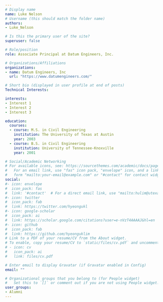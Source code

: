```yaml
---
# Display name
name: Luke Nelson
# Username (this should match the folder name)
authors:
- Luke_Nelson

# Is this the primary user of the site?
superuser: false

# Role/position
role: Associate Principal at Datum Engineers, Inc.

# Organizations/Affiliations
organizations:
- name: Datum Engineers, Inc
  url: "https://www.datumengineers.com/"

# Short bio (displayed in user profile at end of posts)
Technical Interests: 

interests:
- Interest 1
- Interest 2
- Interest 3

education:
  courses:
  - course: M.S. in Civil Engineering
    institution: The University of Texas at Austin
    year: 2003
  - course: B.S. in Civil Engineering
    institution: University of Tennessee-Knoxville
    year: 2001

# Social/Academic Networking
# For available icons, see: https://sourcethemes.com/academic/docs/page-builder/#icons
#   For an email link, use "fas" icon pack, "envelope" icon, and a link in the
#   form "mailto:your-email@example.com" or "#contact" for contact widget.
social:
#- icon: envelope
#  icon_pack: fas
#  link: '#contact'  # For a direct email link, use "mailto:hulim@utexas.edu".
#- icon: twitter
#  icon_pack: fab
#  link: https://twitter.com/hyeongukl
#- icon: google-scholar
#  icon_pack: ai
#  link: https://scholar.google.com/citations?user=e-nVzT4AAAAJ&hl=en
#- icon: github
#  icon_pack: fab
#  link: https://github.com/hyeonguklim
# Link to a PDF of your resume/CV from the About widget.
# To enable, copy your resume/CV to `static/files/cv.pdf` and uncomment the lines below.
# - icon: cv
#   icon_pack: ai
#   link: files/cv.pdf

# Enter email to display Gravatar (if Gravatar enabled in Config)
email: ""

# Organizational groups that you belong to (for People widget)
#   Set this to `[]` or comment out if you are not using People widget.
user_groups:
- Alumni
---
```

